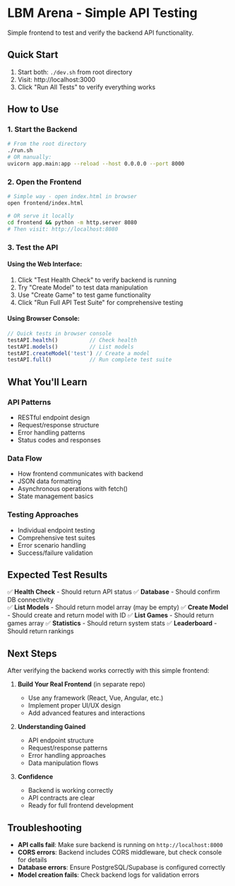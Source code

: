 # LBM Arena - Simple API Testing

Simple frontend to test and verify the backend API functionality.

## Quick Start

1. Start both: `./dev.sh` from root directory
2. Visit: http://localhost:3000
3. Click "Run All Tests" to verify everything works

## How to Use

### 1. Start the Backend
```bash
# From the root directory
./run.sh
# OR manually:
uvicorn app.main:app --reload --host 0.0.0.0 --port 8000
```

### 2. Open the Frontend
```bash
# Simple way - open index.html in browser
open frontend/index.html

# OR serve it locally
cd frontend && python -m http.server 8080
# Then visit: http://localhost:8080
```

### 3. Test the API

#### **Using the Web Interface:**
1. Click "Test Health Check" to verify backend is running
2. Try "Create Model" to test data manipulation
3. Use "Create Game" to test game functionality  
4. Click "Run Full API Test Suite" for comprehensive testing

#### **Using Browser Console:**
```javascript
// Quick tests in browser console
testAPI.health()          // Check health
testAPI.models()          // List models
testAPI.createModel('test') // Create a model
testAPI.full()            // Run complete test suite
```

## What You'll Learn

### **API Patterns**
- RESTful endpoint design
- Request/response structure
- Error handling patterns
- Status codes and responses

### **Data Flow**
- How frontend communicates with backend
- JSON data formatting
- Asynchronous operations with fetch()
- State management basics

### **Testing Approaches**
- Individual endpoint testing
- Comprehensive test suites
- Error scenario handling
- Success/failure validation

## Expected Test Results

✅ **Health Check** - Should return API status
✅ **Database** - Should confirm DB connectivity  
✅ **List Models** - Should return model array (may be empty)
✅ **Create Model** - Should create and return model with ID
✅ **List Games** - Should return games array
✅ **Statistics** - Should return system stats
✅ **Leaderboard** - Should return rankings

## Next Steps

After verifying the backend works correctly with this simple frontend:

1. **Build Your Real Frontend** (in separate repo)
   - Use any framework (React, Vue, Angular, etc.)
   - Implement proper UI/UX design
   - Add advanced features and interactions

2. **Understanding Gained**
   - API endpoint structure
   - Request/response patterns
   - Error handling approaches
   - Data manipulation flows

3. **Confidence**
   - Backend is working correctly
   - API contracts are clear
   - Ready for full frontend development

## Troubleshooting

- **API calls fail**: Make sure backend is running on `http://localhost:8000`
- **CORS errors**: Backend includes CORS middleware, but check console for details
- **Database errors**: Ensure PostgreSQL/Supabase is configured correctly
- **Model creation fails**: Check backend logs for validation errors
